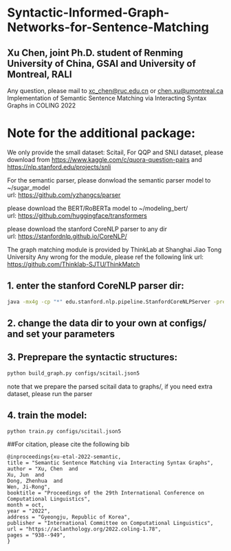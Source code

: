 # Syntactic-Informed-Graph-Networks-for-Sentence-Matching
## Xu Chen, joint Ph.D. student of Renming University of China, GSAI and University of Montreal, RALI
Any question, please mail to xc_chen@ruc.edu.cn or chen.xu@umontreal.ca\
Implementation of Semantic Sentence Matching via Interacting Syntax Graphs in COLING 2022

# Note for the additional package:
We only provide the small dataset: Scitail,
For QQP and SNLI dataset, please download from https://www.kaggle.com/c/quora-question-pairs and https://nlp.stanford.edu/projects/snli

For the semantic parser, please donwload the semantic parser model to ~/sugar_model\
url: https://github.com/yzhangcs/parser

please download the BERT/RoBERTa model to ~/modeling_bert/\
url: https://github.com/huggingface/transformers

please download the stanford CoreNLP parser to any dir\
url: https://stanfordnlp.github.io/CoreNLP/

The graph matching module is provided by ThinkLab at Shanghai Jiao Tong University
Any wrong for the module, please ref the following link
url: https://github.com/Thinklab-SJTU/ThinkMatch

## 1. enter the stanford CoreNLP parser dir:
 ```bash
java -mx4g -cp "*" edu.stanford.nlp.pipeline.StanfordCoreNLPServer -preload tokenize,ssplit,pos,lemma,ner,parse,depparse -status_port 9000 -port 9000 -timeout 1500000
 ```

## 2. change the data dir to your own at configs/ and set your parameters

## 3. Preprepare the syntactic structures:
```bash
python build_graph.py configs/scitail.json5
```
note that we prepare the parsed scitail data to graphs/, if you need extra dataset, please run the parser

## 4. train the model:
```bash
python train.py configs/scitail.json5
```

##For citation, please cite the following bib
```
@inproceedings{xu-etal-2022-semantic,
title = "Semantic Sentence Matching via Interacting Syntax Graphs",
author = "Xu, Chen  and
Xu, Jun  and
Dong, Zhenhua  and
Wen, Ji-Rong",
booktitle = "Proceedings of the 29th International Conference on Computational Linguistics",
month = oct,
year = "2022",
address = "Gyeongju, Republic of Korea",
publisher = "International Committee on Computational Linguistics",
url = "https://aclanthology.org/2022.coling-1.78",
pages = "938--949",
}
```

